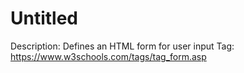 # Untitled

Description: Defines an HTML form for user input
Tag: https://www.w3schools.com/tags/tag_form.asp